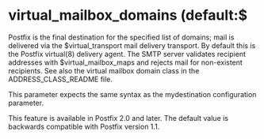 # virtual_mailbox_domains (default:$ 

 Postfix is the final destination for the specified list of domains;
mail is delivered via the $virtual_transport mail delivery transport.
By default this is the Postfix virtual(8) delivery agent.  The SMTP
server validates recipient addresses with $virtual_mailbox_maps
and rejects mail for non-existent recipients.  See also the virtual
mailbox domain class in the ADDRESS_CLASS_README file.  

 This parameter expects the same syntax as the mydestination
configuration parameter.  


This feature is available in Postfix 2.0 and later. The default
value is backwards compatible with Postfix version 1.1.



